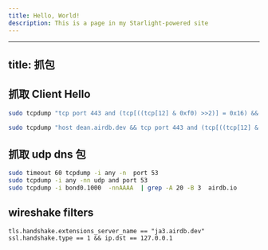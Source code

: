 ```yaml
---
title: Hello, World!
description: This is a page in my Starlight-powered site
---
```


---

title: 抓包
---

## 抓取 Client Hello

```bash
sudo tcpdump "tcp port 443 and (tcp[((tcp[12] & 0xf0) >>2)] = 0x16) && (tcp[((tcp[12] & 0xf0) >>2)+5] = 0x01)" -w client-hello.pcap

sudo tcpdump "host dean.airdb.dev && tcp port 443 and (tcp[((tcp[12] & 0xf0) >>2)] = 0x16) && (tcp[((tcp[12] & 0xf0) >>2)+5] = 0x01)
```

## 抓取 udp dns 包

```bash
sudo timeout 60 tcpdump -i any -n  port 53
sudo tcpdump -i any -nn udp and port 53
sudo tcpdump -i bond0.1000  -nnAAAA  | grep -A 20 -B 3  airdb.io
```

## wireshake filters

```text
tls.handshake.extensions_server_name == "ja3.airdb.dev"
ssl.handshake.type == 1 && ip.dst == 127.0.0.1
```
